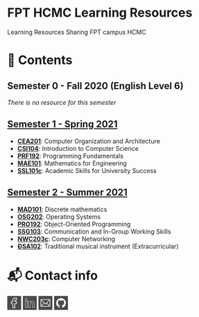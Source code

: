 # FPT HCMC Learning Resources
Learning Resources Sharing FPT campus HCMC

# 📖 Contents

## Semester 0 - Fall 2020 (English Level 6)
*There is no resource for this semester*

## [Semester 1 - Spring 2021](/2021_Semester_1_Spring2021)
- [**CEA201**](/2021_Semester_1_Spring2021/CEA201_AnNDH): Computer Organization and Architecture
- [**CSI104**](/2021_Semester_1_Spring2021/CSI104_SenB): Introduction to Computer Science 
- [**PRF192**](/2021_Semester_1_Spring2021/MAE101_VinhDP): Programming Fundamentals
- [**MAE101**](/2021_Semester_1_Spring2021/PRF192_VanTTN): Mathematics for 
Engineering
- [**SSL101c**](/2021_Semester_1_Spring2021/SSL101c_LanLN7_Coursera): Academic Skills for University Success

## [Semester 2 - Summer 2021](/2021_Semester_2_Summer2021)
- [**MAD101**](/2021_Semester_2_Summer2021/MAD101_VinhDP): Discrete mathematics
- [**OSG202**](/2021_Semester_2_Summer2021/OSG202_TruongLV): Operating Systems
- [**PRO192**](/2021_Semester_2_Summer2021/PRO192_NguyenTT): Object-Oriented Programming
- [**SSG103**](/2021_Semester_2_Summer2021/SSG103_DuyMA): Communication and In-Group Working Skills
- [**NWC203c**](/2021_Semester_2_Summer2021/NWC203c_DinhMH_Coursera): Computer Networking
- [**ĐSA102**](/2021_Semester_2_Summer2021/ĐSA102_NamHM2): Traditional musical instrument (Extracurricular)

# 📬 Contact info
[![Facebook](/images/facebook.png)](https://www.facebook.com/iamjayt.19/)
[![LinkedIn](/images/linkedin.png)](https://www.facebook.com/iamjayt.19/)
[![Email](/images/email.png)](mailto:duongdayne1909@gmail.com)
[![GitHub](/images/github.png)](https://github.com/duongttr)